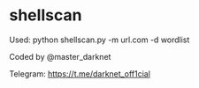 # shellscan

Used: python shellscan.py -m url.com -d wordlist

Coded by @master_darknet

Telegram: https://t.me/darknet_off1cial
